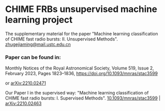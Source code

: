 # CHIME FRBs unsupervised machine learning project

The supplementary material for the paper "Machine learning classification of CHIME fast radio bursts: II. Unsupervised Methods". <zhugejiaming@mail.ustc.edu.cn>

### Paper can be found in:

Monthly Notices of the Royal Astronomical Society, Volume 519, Issue 2, February 2023, Pages 1823–1836, <https://doi.org/10.1093/mnras/stac3599>

or [arXiv:2210.02471](https://arxiv.org/abs/2210.02471)

Our Paper I in the supervised way: "Machine learning classification of CHIME fast radio bursts: I. Supervised Methods". [10.1093/mnras/stac3599](https://doi.org/10.1093/mnras/stac3599) | [arXiv:2210.02463](https://arxiv.org/abs/2210.02463)
